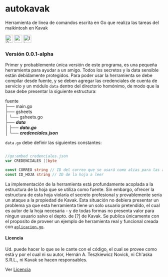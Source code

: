 # autokavak
Herramienta de linea de comandos escrita en Go que realiza las tareas del maikintosh en Kavak

<!-- <img src="https://img.shields.io/badge/hecho_por-Ch'aska-253545?style=for-the-badge" alt="hecho_por_Chaska" height="25px"/> -->
 <img src="https://img.shields.io/badge/Go-1.22-blue?style=for-the-badge&logo=go&logoColor=white" alt="C++" height="25px"/> <a href=https://www.raylib.com>
<img src="https://img.shields.io/badge/Versión-0.0.1--alpha-orange?style=for-the-badge" alt="version" height="25px"/></a> <img src="https://img.shields.io/badge/Licencia-HLQSLCEO-lightgrey?style=for-the-badge" alt="licencia" height="25px"/>

### Versión 0.0.1-alpha

Primer y probablemente única versión de este programa, es una pequeña herramienta para ayudar a un amigo. Todos los secretos y la data sensible están debidamente protegidos. Para poder usar la herramienta se debe compilar desde fuente, y se deben agregar las credenciales de cuenta de servicio y un módulo `data` dentro del directorio homónimo, de modo que la base debe presentar la siguiente estructura:

fuente  
├── main.go  
├── gsheets  
│   └── gsheets.go  
├── ***data***  
│   ├── ***data.go***  
│   └── ***credenciales.json***  

`data.go` debe definir las siguientes constantes:
```go

//go:embed credenciales.json
var CREDENCIALES []byte

const CORREO string // ID del correo que se usará como alias para las acciones que realice la cuenta de servicio
const ID_HOJA string // ID de la hoja a leer

```

La implementación de la herramienta está profundamente acoplada a la estructura de la hoja que se utiliza como fuente. Sin embargo, ofrecer la estructura de esta hoja violaría el secreto profesional y provablemente sería un ataque a la propiedad de Kavak. Esta situación no debiera presentar un problema ya que esta herramienta tiene un solo usuario pretendido, el cual es autor de la hoja necesaria - y de todas formas no presenta valor para ningun usuario salvo el depto. de [?] de Kavak. Se publica únicamente con el proposito de proveer un ejemplo de herramienta real y funcional creada con [`aplicacion.go`](https://github.com/hernanatn/aplicacion.go).


#### Licencia
Ud. puede hacer lo que se le cante con el código, el cual se provee como está y por el cual ni su autor, Hernán A. Teszkiewicz Novick, ni Ch'aska S.R.L., ni Kavak se hacen responsables.

Ver [Licencia](LICENSE)